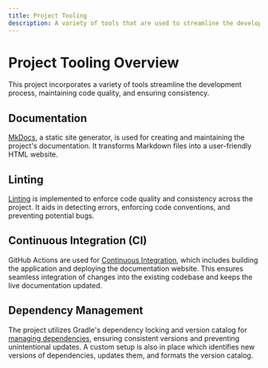 ```yaml
---
title: Project Tooling
description: A variety of tools that are used to streamline the development process, maintain code quality, and ensure consistency.
---
```


# Project Tooling Overview

This project incorporates a variety of tools streamline the development process, maintaining code quality, and ensuring consistency.

## Documentation

[MkDocs](documentation.md), a static site generator, is used for creating and maintaining the project's documentation. It transforms
Markdown files into a user-friendly HTML website.

## Linting

[Linting](linting.md) is implemented to enforce code quality and consistency across the project. It aids in detecting errors, enforcing code
conventions, and preventing potential bugs.

## Continuous Integration (CI)

GitHub Actions are used for [Continuous Integration](ci.md), which includes building the application and deploying the documentation
website. This ensures seamless integration of changes into the existing codebase and keeps the live documentation updated.

## Dependency Management

The project utilizes Gradle's dependency locking and version catalog for [managing dependencies](dependencies/index.md), ensuring consistent
versions and preventing unintentional updates. A custom setup is also in place which identifies new versions of dependencies, updates them,
and formats the version catalog.

